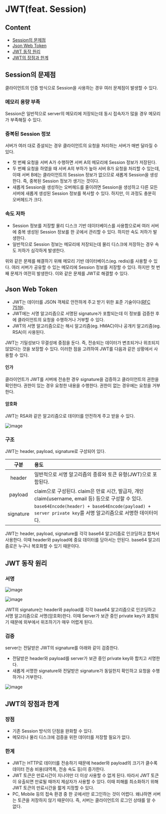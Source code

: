 # JWT(feat. Session)

## Content

- [Session의 문제점](#session의-문제점)
- [Json Web Token](#Json-Web-Token)
- [JWT 동작 원리](#JWT-동작-원리)
- [JWT의 장점과 한계](#jwt의-장점과-한계)

## Session의 문제점

클라이언트의 인증 방식으로 Session을 사용하는 경우 여러 문제점이 발생할 수 있다.

### 메모리 용량 부족

Session은 일반적으로 server의 메모리에 저장되는데 동시 접속자가 많을 경우 메모리가 부족해질 수 있다.

### 중복된 Session 정보

서버가 여러 대로 증설되는 경우 클라이언트의 요청을 처리하는 서버가 매번 달라질 수 있다.

- 첫 번째 요청을 서버 A가 수행하면 서버 A의 메모리에 Session 정보가 저장된다.
- 두 번째 요청을 하였을 때 서버 A의 부하가 높아 서버 B가 요청을 처리할 수 있는데, 이때 서버 B에는 클라이언트의 Session 정보가 없으므로 새롭게 Session을 생성한다. 즉, 중복된 Session 정보가 생기는 것이다.
- 새롭게 Session을 생성하는 오버헤드를 줄이려면 Session을 생성하고 다른 모든 서버에 새롭게 생성된 Session 정보를 복사할 수 있다. 하지만, 이 과정도 충분히 오버헤드가 크다.

### 속도 저하

- Session 정보를 저장할 물리 디스크 기반 데이터베이스를 사용함으로써 여러 서버에 중복 생성된 Session 정보를 한 곳에서 관리할 수 있다. 하지만 속도 저하가 발생한다.
- 일반적으로 Session 정보는 메모리에 저장되는데 물리 디스크에 저장하는 경우 속도 저하가 심각하게 발생한다.

위와 같은 문제를 해결하기 위해 메모리 기반 데이터베이스(eg. redis)를 사용할 수 있다. 여러 서버가 공유할 수 있는 메모리에 Session 정보를 저장할 수 있다. 하지만 첫 번째 문제가 여전히 발생한다. 이와 같은 문제를 JWT로 해결할 수 있다.

## Json Web Token

- JWT는 데이터를 JSON 객체로 안전하게 주고 받기 위한 표준 기술이다([RFC 7519](https://datatracker.ietf.org/doc/html/rfc7519)).
- JWT에는 서명 알고리즘으로 서명된 signature가 포함되는데 이 정보를 검증한 후에 클라이언트의 요청을 수행하거나 거부할 수 있다.
- JWT의 서명 알고리즘으로는 해시 알고리즘(eg. HMAC)이나 공개키 알고리즘(eg. RSA)이 사용된다.

JWT는 기밀성보다 무결성에 중점을 둔다. 즉, 전송되는 데이터가 변조되거나 위조되지 않았다는 것을 보장할 수 있다. 이러한 점을 고려하여 JWT를 다음과 같은 상황에서 사용할 수 있다.

#### 인가

클라이언트가 JWT를 서버에 전송한 경우 signature을 검증하고 클라이언트의 권한을 확인한다. 권한이 있는 경우 요청한 내용을 수행한다. 권한이 없는 경우에는 요청을 거부한다.

#### 암호화

JWT는 RSA와 같은 알고리즘으로 데이터를 안전하게 주고 받을 수 있다.

![image](https://user-images.githubusercontent.com/68716284/165310041-80b14cae-60cb-417e-a05d-a829ba19be70.png)

### 구조

JWT는 header, payload, signature로 구성되어 있다.

|   구분    | 용도                                                                                                       |
| :-------: | :--------------------------------------------------------------------------------------------------------- |
|  header   | 일반적으로 서명 알고리즘의 종류와 토큰 유형(JWT)으로 포함된다.                                             |
|  payload  | claim으로 구성된다. claim은 만료 시간, 발급자, 개인 claim(username, email 등) 등으로 구성할 수 있다.       |
| signature | `base64Encode(header) + base64Encode(payload) + server private key`를 서명 알고리즘으로 서명한 데이터이다. |

JWT는 header, payload, signature를 각각 base64 알고리즘로 인코딩하고 합쳐서 사용한다. 이때 header와 payload에 중요 데이터를 담아서는 안된다. base64 알고리즘로은 누구나 복호화할 수 있기 때문이다.

## JWT 동작 원리

### 서명

![image](https://user-images.githubusercontent.com/68716284/165311715-5268b3b7-a4ce-4b79-9bea-c703059f7c02.png)

![image](https://user-images.githubusercontent.com/68716284/165313787-09d172ab-b7cd-4863-92c0-f21d32bfe44f.png)

JWT의 signature는 header와 payload를 각각 base64 알고리즘으로 인코딩하고 서명 알고리즘으로 서명(암호화)한다. 이때 Server가 보관 중인 private key가 포함되기 때문에 외부에서 위조하기가 매우 어렵게 된다.

### 검증

server는 전달받은 JWT의 signature를 아래와 같이 검증한다.

- 전달받은 header와 payload를 server가 보관 중인 private key와 합치고 서명한다.
- 새롭게 서명한 signature와 전달받은 signature가 동일한지 확인하고 요청을 수행하거나 거부한다.

![image](https://user-images.githubusercontent.com/68716284/165313361-20fd2692-fef3-48ec-9d6d-584ee2cb66a6.png)

## JWT의 장점과 한계

### 장점

- 기존 Session 방식의 단점을 완화할 수 있다.
- 메모리나 물리 디스크에 검증을 위한 데이터를 저장할 필요가 없다.

### 한계

- JWT는 HTTP로 데이터를 전송하기 때문에 header와 payload의 크기가 클수록 데이터 전송 비용(대역폭, 전송 속도 등)이 증가한다.
- JWT 토큰은 만료시간이 지나야만 더 이상 사용할 수 없게 된다. 따라서 JWT 토큰이 유출되면 만료될 때까지 제삼자가 사용할 수 있다. 이때 피해를 최소화하기 위해 JWT 토큰의 만료시간을 짧게 지정할 수 있다.
- PC, Mobile 등의 접속 환경 중 한 곳에서만 로그인하는 것이 어렵다. 왜냐하면 서버는 토큰을 저장하지 않기 때문이다. 즉, 서버는 클라이언트의 로그인 상태를 알 수 없다.
